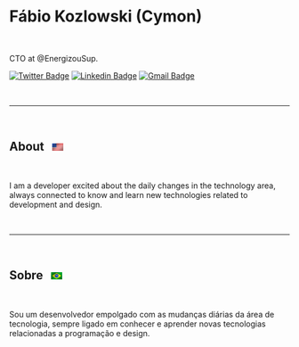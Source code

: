 # Fábio Kozlowski (Cymon)

<br>
<p>CTO at @EnergizouSup.</p>

[![Twitter Badge](https://img.shields.io/badge/-@cymonbr-6633cc?style=flat-square&labelColor=6633cc&logo=twitter&logoColor=white&link=https://twitter.com/cymonbr)](https://twitter.com/cymonbr) 
[![Linkedin Badge](https://img.shields.io/badge/-Fábio%20Kozlowski-6633cc?style=flat-square&logo=Linkedin&logoColor=white&link=https://www.linkedin.com/in/fabio-kozlowski/)](https://www.linkedin.com/in/fabio-kozlowski/) 
[![Gmail Badge](https://img.shields.io/badge/-fabio@studiowoz.com.br-6633cc?style=flat-square&logo=Gmail&logoColor=white&link=mailto:fabio@studiowoz.com.br)](mailto:fabio@studiowoz.com.br)

<br><hr /><br>

<h2>
    About&nbsp;&nbsp;&nbsp;<img src="./images/united-states.gif" width="20" alt="English">
</h2>
<br>

I am a developer excited about the daily changes in the technology area, always connected to know and learn new technologies related to development and design.

<br><hr /><br>

<h2>
    Sobre&nbsp;&nbsp;&nbsp;<img src="./images/brazil.gif" width="20" alt="Português">
</h2>
<br>

Sou um desenvolvedor empolgado com as mudanças diárias da área de tecnologia, sempre ligado em conhecer e aprender novas tecnologias relacionadas a programação e design.